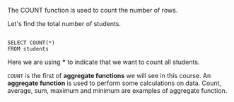 The COUNT function is used to count the number of rows.

Let's find the total number of students.

<codeblock language="sql" dbName="students1.db" type="lesson">
<code>
SELECT COUNT(*)
FROM students
</code>
</codeblock>

Here we are using **\*** to indicate that we want to count
all students.

`COUNT` is the first of **aggregate functions** we will see in this course.
An **aggregate function** is used to perform some calculations on data.
Count, average, sum, maximum and minimum are examples of aggregate function.